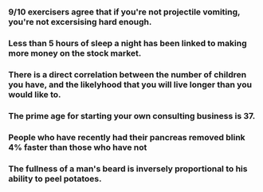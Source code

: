 
### 9/10 exercisers agree that if you're not projectile vomiting, you're not excersising hard enough.

### Less than 5 hours of sleep a night has been linked to making more money on the stock market.

### There is a direct correlation between the number of children you have, and the likelyhood that you will live longer than you would like to.

### The prime age for starting your own consulting business is 37.

### People who have recently had their pancreas removed blink 4% faster than those who have not

### The fullness of a man's beard is inversely proportional to his ability to peel potatoes.
